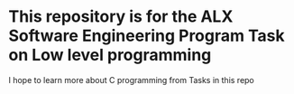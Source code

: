 <h1>This repository is for the ALX Software Engineering Program Task on Low level programming</h1>
<p>I hope to learn more about C programming from Tasks in this repo </p>
